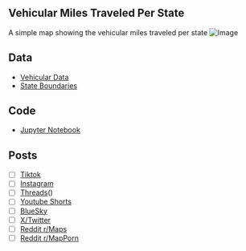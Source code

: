 ## Vehicular Miles Traveled Per State
A simple map showing the vehicular miles traveled per state
![Image](https://drive.google.com/uc?export=view&id=)

## Data
* [Vehicular Data](https://www.iihs.org/topics/fatality-statistics/detail/state-by-state)
* [State Boundaries](https://www.census.gov/geographies/mapping-files/time-series/geo/carto-boundary-file.html)

## Code
* [Jupyter Notebook](FormatData.ipynb)

## Posts
- [ ] [Tiktok]()
- [ ] [Instagram]()
- [ ] [Threads]()()
- [ ] [Youtube Shorts]()
- [ ] [BlueSky]()
- [ ] [X/Twitter]()
- [ ] [Reddit r/Maps]()
- [ ] [Reddit r/MapPorn]()
